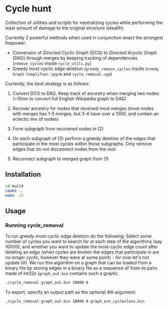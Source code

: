 # Cycle hunt

Collection of utilities and scripts for neutralizing cycles while performing the least amount of damage to the original structure (stealth).

Currently 2 powerful methods when used in conjunction enact the strongest firepower:

* Conversion of *Directed Cyclic Graph* (DCG) to *Directed Acyclic Graph* (DAG) through merges by keeping tracking of dependencies (`remove_cycles` inside `cycle_utils.py`)
* Greedy most-cyclic edge deletion (`greedy_remove_cycles` inside `Greedy Graph Simplifier.ipynb` and `cycle_removal.cpp`)

Currently, the best strategy is as follows:

1. Convert DCG to DAG. Keep track of ancestry when merging two nodes (~10mn to convert full English Wikipedia graph to DAG)

2. Recover ancestry for nodes that received most merges (most nodes with merges has 1-5 merges, but 3-4 have over a 1000, and contain an eclectic mix of nodes)

3. Form subgraph from recovered nodes in (2)

4. On each subgraph of (3) perform a greedy deletion of the edges that participate in the most cycles within those subgraphs. Only remove edges that do not disconnect nodes from the root.

5. Reconnect subgraph to merged graph from (1)

## Installation

```bash
cd build
cmake ..
make -j9
```

## Usage

### Running cycle_removal

To run greedy most-cyclic edge deletion do the following:
Select some number of cycles you want to search for at each step of the algorithms (say 10000),
and whether you want to update the most-cyclic edge count after deleting an edge (when cycles are broken the edges that participate in are no longer *cyclic*, however they were at some point) - for now let's not update (0). We run this algorithm on a graph that can be loaded from a binary file by storing edges in a binary file as a sequence of from-to pairs made of int32s (`graph_out.bin` contains such a graph):

```bash
./cycle_removal graph_out.bin 10000 0
```

To export, specify an output path as the optional 4th argument:

```bash
./cycle_removal graph_out.bin 10000 0 graph_out_cyclecless.bin
```
